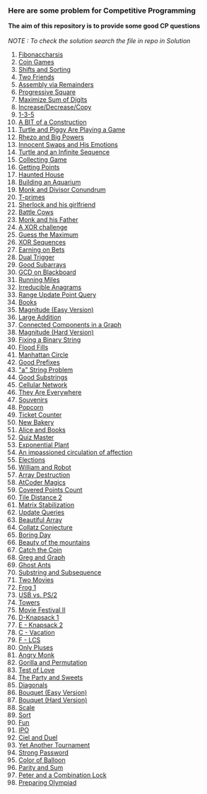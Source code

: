 <h3>Here are some problem for Competitive Programming</h3>
<b>The aim of this repository is to provide some good CP questions</b>
<br><br>
<i>NOTE : To check the solution search the file in repo in Solution</i> 

<ol> 
  <li><a href="https://codeforces.com/problemset/problem/1853/B">Fibonaccharsis </li>
  <li><a href="https://codeforces.com/problemset/problem/1972/B">Coin Games</li> 
  <li><a href="https://codeforces.com/problemset/problem/1969/B">Shifts and Sorting</li>
  <li><a href="https://codeforces.com/problemset/problem/1969/A">Two Friends</li>
  <li><a href="https://codeforces.com/problemset/problem/1968/C">Assembly via Remainders</li>
  <li><a href="https://codeforces.com/problemset/problem/1955/B">Progressive Square</li>
  <li><a href="https://codeforces.com/contest/770/problem/B">Maximize Sum of Digits</li>
  <li><a href="https://codeforces.com/contest/1976/problem/B">Increase/Decrease/Copy</li>
  <li><a href="https://codeforces.com/problemset/problem/1958/A">1-3-5</li>
  <li><a href="https://codeforces.com/problemset/problem/1957/B"> A BIT of a Construction</li> 
  <li><a href="https://codeforces.com/contest/1981/problem/A">Turtle and Piggy Are Playing a Game</li>  
  <li><a href="https://www.hackerearth.com/practice/math/number-theory/basic-number-theory-1/practice-problems/algorithm/rhezo-and-big-powers-1/">Rhezo and Big Powers</li>
  <li><a href="https://www.hackerearth.com/practice/math/combinatorics/basics-of-combinatorics/practice-problems/algorithm/innocent-swaps-and-his-emotions-1/">Innocent Swaps and His Emotions</li> 
    <li><a href="https://codeforces.com/problemset/problem/1981/B">Turtle and an Infinite Sequence</li> 
    <li><a href="https://codeforces.com/problemset/problem/1904/B">Collecting Game</li>
    <li><a href="https://codeforces.com/problemset/problem/1902/B">Getting Points</li>
    <li><a href="https://codeforces.com/problemset/problem/1884/B">Haunted House</li>
    <li><a href="https://codeforces.com/problemset/problem/1873/E">Building an Aquarium</li>
    <li><a href="https://www.hackerearth.com/problem/algorithm/monk-and-divisor-conundrum-56e0eb99/">Monk and Divisor Conundrum</li>
    <li><a href="https://codeforces.com/problemset/problem/230/B">T-primes</li>
    <li><a href="https://codeforces.com/contest/776/problem/B">Sherlock and his girlfriend</li>
    <li><a href="https://codeforces.com/problemset/problem/1951/B">Battle Cows </li>
    <li><a href="https://www.hackerearth.com/problem/algorithm/monk-and-his-father-93b639f4/">Monk and his Father</li>
    <li><a href="https://www.hackerearth.com/practice/basic-programming/bit-manipulation/basics-of-bit-manipulation/practice-problems/algorithm/xor-challenge-2420f189/">A XOR challenge</li>
    <li><a href="https://codeforces.com/contest/1979/problem/A">Guess the Maximum</li>
    <li><a href="https://codeforces.com/contest/1979/problem/B">XOR Sequences</li>
    <li><a href="https://codeforces.com/contest/1979/problem/C">Earning on Bets</li>
    <li><a href="https://codeforces.com/contest/1951/problem/A">Dual Trigger</li>
    <li><a href="https://codeforces.com/contest/1398/problem/C">Good Subarrays</li>
    <li><a href="https://atcoder.jp/contests/abc125/tasks/abc125_c">GCD on Blackboard</li>
    <li><a href="https://codeforces.com/contest/1826/problem/D">Running Miles</li>
    <li><a href="https://codeforces.com/contest/1291/problem/D">Irreducible Anagrams</li>
    <li><a href="https://codeforces.com/problemset/problem/1791/F">Range Update Point Query</li>
    <li><a href="https://codeforces.com/contest/279/problem/B">Books</li>
    <li><a href="https://codeforces.com/contest/1984/problem/C1">Magnitude (Easy Version)</li>
    <li><a href="https://codeforces.com/contest/1984/problem/B">Large Addition</li>
    <li><a href="https://www.hackerearth.com/problem/algorithm/connected-components-in-a-graph/">Connected Components in a Graph</li>
    <li><a href="https://codeforces.com/contest/1984/problem/C2">Magnitude (Hard Version)</li>
    <li><a href="https://codeforces.com/contest/1979/problem/D">Fixing a Binary String</li>
    <li><a href="https://leetcode.com/problems/flood-fill/description/">Flood Fills</li>
    <li><a href="https://codeforces.com/contest/1985/problem/D">Manhattan Circle</li>
    <li><a href="https://codeforces.com/contest/1985/problem/C">Good Prefixes</li>
    <li><a href="https://codeforces.com/contest/1984/problem/D">"a" String Problem</li>
    <li><a href="https://codeforces.com/contest/271/problem/D">Good Substrings</li>
   <li><a href="https://codeforces.com/contest/702/problem/C">Cellular Network</li>
   <li><a href="https://codeforces.com/problemset/problem/701/C">They Are Everywhere</li>
   <li><a href="https://atcoder.jp/contests/abc358/tasks/abc358_d">Souvenirs</li>
   <li><a href="https://atcoder.jp/contests/abc358/tasks/abc358_c">Popcorn</li>
   <li><a href="https://atcoder.jp/contests/abc358/tasks/abc358_b">Ticket Counter</li>
   <li><a href="https://codeforces.com/contest/1978/problem/B">New Bakery</li>
   <li><a href="https://codeforces.com/contest/1978/problem/A">Alice and Books</li>
   <li><a href="https://codeforces.com/contest/1777/problem/C">Quiz Master</li>
   <li><a href="https://atcoder.jp/contests/abc354/tasks/abc354_a">Exponential Plant</li>
   <li><a href="https://codeforces.com/problemset/problem/814/C">An impassioned circulation of affection</li>
   <li><a href="https://codeforces.com/contest/1978/problem/D">Elections</li>
   <li><a href="https://codeforces.com/gym/104002/problem/E">William and Robot</li>
   <li><a href="https://codeforces.com/problemset/problem/1474/C">Array Destruction</li>
   <li><a href="https://atcoder.jp/contests/abc354/tasks/abc354_c">AtCoder Magics</li>
   <li><a href="https://codeforces.com/problemset/problem/1000/C">Covered Points Count</li>
   <li><a href="https://atcoder.jp/contests/abc359/tasks/abc359_c">Tile Distance 2</li>
   <li><a href="https://codeforces.com/contest/1986/problem/B">Matrix Stabilization</li>
   <li><a href="https://codeforces.com/contest/1986/problem/C">Update Queries</li>
   <li><a href="https://codeforces.com/contest/1986/problem/E">Beautiful Array</li>
   <li><a href="https://codeforces.com/contest/1982/problem/B">Collatz Conjecture</li>
   <li><a href="https://codeforces.com/contest/1982/problem/C">Boring Day</li>
   <li><a href="https://codeforces.com/contest/1982/problem/D">Beauty of the mountains</li>
   <li><a href="https://codeforces.com/contest/1989/problem/A">Catch the Coin</li>
   <li><a href="https://codeforces.com/problemset/problem/295/B">Greg and Graph</li>
   <li><a href="https://atcoder.jp/contests/abc360/tasks/abc360_d">Ghost Ants</li>
   <li><a href="https://codeforces.com/contest/1989/problem/B">Substring and Subsequence</li>
   <li><a href="https://codeforces.com/contest/1989/problem/C">Two Movies</li>
   <li><a href="https://atcoder.jp/contests/dp/tasks/dp_a">Frog 1</li>  
   <li><a href="https://codeforces.com/contest/762/problem/B">USB vs. PS/2</li>  
   <li><a href="https://cses.fi/problemset/task/1073/">Towers</li>  
   <li><a href="https://cses.fi/problemset/task/1632/">Movie Festival II</li>  
   <li><a href="https://atcoder.jp/contests/dp/tasks/dp_d">D-Knapsack 1</li>  
   <li><a href="https://atcoder.jp/contests/dp/tasks/dp_e">E - Knapsack 2</li>  
   <li><a href="https://atcoder.jp/contests/dp/tasks/dp_c">C - Vacation</li>  
   <li><a href="https://atcoder.jp/contests/dp/tasks/dp_f">F - LCS </li>  
   <li><a href="https://codeforces.com/contest/1992/problem/A">Only Pluses</li>  
   <li><a href="https://codeforces.com/contest/1992/problem/B">Angry Monk</li> 
   <li><a href="https://codeforces.com/contest/1992/problem/C">Gorilla and Permutation</li> 
   <li><a href="https://codeforces.com/contest/1992/problem/D">Test of Love</li> 
   <li><a href="https://codeforces.com/problemset/problem/1158/A">The Party and Sweets</li> 
   <li><a href="https://codeforces.com/contest/1995/problem/A">Diagonals</li> 
   <li><a href="https://codeforces.com/contest/1995/problem/B1">Bouquet (Easy Version)</li> 
   <li><a href="https://codeforces.com/contest/1995/problem/B2">Bouquet (Hard Version)</li> 
   <li><a href="https://codeforces.com/contest/1996/problem/B">Scale</li> 
   <li><a href="https://codeforces.com/contest/1996/problem/C">Sort</li> 
   <li><a href="https://codeforces.com/contest/1996/problem/D">Fun</li> 
   <li><a href="https://leetcode.com/problems/ipo/description/">IPO</li> 
   <li><a href="https://codeforces.com/contest/321/problem/B">Ciel and Duel</li> 
   <li><a href="https://codeforces.com/contest/1783/problem/C">Yet Another Tournament</li> 
   <li><a href="https://codeforces.com/contest/1997/problem/A">Strong Password</li>
   <li><a href="https://codeforces.com/group/fkQQ5I8JeS/contest/538618/problem/A">Color of Balloon</li> 
   <li><a href="https://codeforces.com/contest/1993/problem/B">Parity and Sum </li>  
  <li><a href="https://codeforces.com/problemset/problem/1097/B">Peter and a Combination Lock</li>  
  <li><a href="https://codeforces.com/problemset/problem/550/B">Preparing Olympiad</li>  
</ol>
